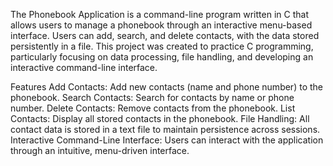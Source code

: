 The Phonebook Application is a command-line program written in C that allows users to manage a phonebook through an interactive menu-based interface. Users can add, search, and delete contacts, with the data stored persistently in a file. This project was created to practice C programming, particularly focusing on data processing, file handling, and developing an interactive command-line interface.

Features
Add Contacts: Add new contacts (name and phone number) to the phonebook.
Search Contacts: Search for contacts by name or phone number.
Delete Contacts: Remove contacts from the phonebook.
List Contacts: Display all stored contacts in the phonebook.
File Handling: All contact data is stored in a text file to maintain persistence across sessions.
Interactive Command-Line Interface: Users can interact with the application through an intuitive, menu-driven interface.
